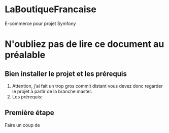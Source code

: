 # LaBoutiqueFrancaise
E-commerce pour projet Symfony

# N'oubliez pas de lire ce document au préalable

## Bien installer le projet et les prérequis

1. Attention, j'ai fait un trop gros commit distant vous devez donc regarder le projet à partir de la branche master.
2. Les prérequis:
   


 
## Première étape

Faire un coup de 



